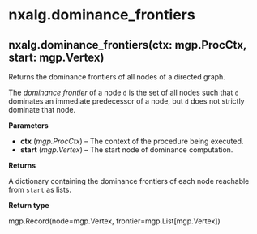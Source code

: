 # nxalg.dominance\_frontiers

## nxalg.dominance\_frontiers\(ctx: mgp.ProcCtx, start: mgp.Vertex\)

Returns the dominance frontiers of all nodes of a directed graph.

The _dominance frontier_ of a node `d` is the set of all nodes such that `d` dominates an immediate predecessor of a node, but `d` does not strictly dominate that node.

**Parameters**

* **ctx** \(_mgp.ProcCtx_\) – The context of the procedure being executed.
* **start** \(_mgp.Vertex_\) – The start node of dominance computation.

**Returns**

A dictionary containing the dominance frontiers of each node reachable from `start` as lists.

**Return type**

mgp.Record\(node=mgp.Vertex, frontier=mgp.List\[mgp.Vertex\]\)

